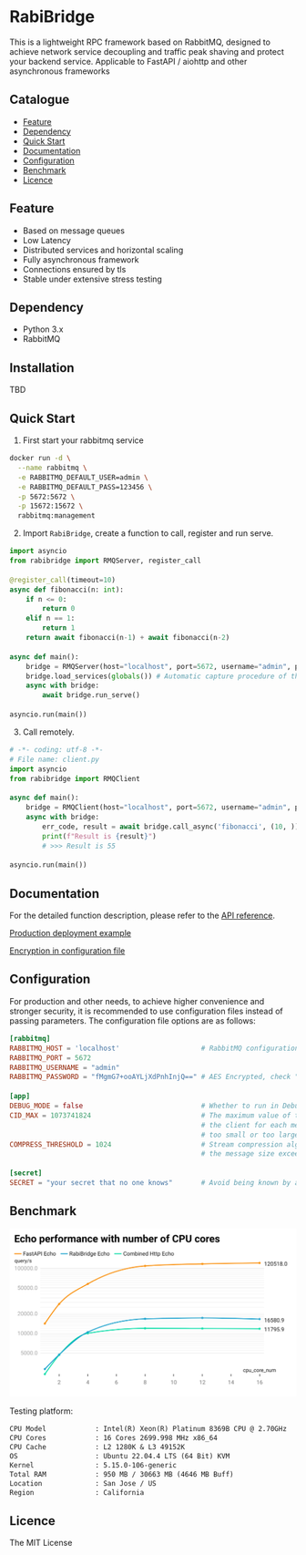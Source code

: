 # RabiBridge

This is a lightweight RPC framework based on RabbitMQ, designed to achieve network service decoupling and traffic peak shaving and protect your backend service. Applicable to FastAPI / aiohttp and other asynchronous frameworks

## Catalogue
- [Feature](#Feature)
- [Dependency](#Dependency)
- [Quick Start](#Quick-Start)
- [Documentation](#Documentation)
- [Configuration](#Configuration)
- [Benchmark](#Contribute)
- [Licence](#Licence)

## Feature
- Based on message queues
- Low Latency
- Distributed services and horizontal scaling
- Fully asynchronous framework
- Connections ensured by tls
- Stable under extensive stress testing

## Dependency
- Python 3.x
- RabbitMQ

## Installation

TBD

## Quick Start

1. First start your rabbitmq service
```sh
docker run -d \
  --name rabbitmq \
  -e RABBITMQ_DEFAULT_USER=admin \
  -e RABBITMQ_DEFAULT_PASS=123456 \
  -p 5672:5672 \
  -p 15672:15672 \
  rabbitmq:management
```

2. Import `RabiBridge`, create a function to call, register and run serve.
```python
import asyncio
from rabibridge import RMQServer, register_call

@register_call(timeout=10)
async def fibonacci(n: int):
    if n <= 0:
        return 0
    elif n == 1:
        return 1
    return await fibonacci(n-1) + await fibonacci(n-2)

async def main():
    bridge = RMQServer(host="localhost", port=5672, username="admin", password="123456")
    bridge.load_services(globals()) # Automatic capture procedure of the main namespace
    async with bridge:
        await bridge.run_serve()

asyncio.run(main())
```

3. Call remotely.
```python
# -*- coding: utf-8 -*-
# File name: client.py
import asyncio
from rabibridge import RMQClient

async def main():
    bridge = RMQClient(host="localhost", port=5672, username="admin", password="123456")
    async with bridge:
        err_code, result = await bridge.call_async('fibonacci', (10, ))
        print(f"Result is {result}")
        # >>> Result is 55

asyncio.run(main())
```


## Documentation

For the detailed function description, please refer to the [API reference]().

[Production deployment example](https://github.com/GoodManWEN/RabiBridge/blob/main/docs/production_deployment_example.md)

[Encryption in configuration file](https://github.com/GoodManWEN/RabiBridge/blob/main/docs/encryption_in_configuration_file.md)

## Configuration

For production and other needs,  to achieve higher convenience and stronger security, it is recommended to use configuration files instead of passing parameters. The configuration file options are as follows:

```toml
[rabbitmq]      
RABBITMQ_HOST = 'localhost'                    # RabbitMQ configuration info, same below.
RABBITMQ_PORT = 5672
RABBITMQ_USERNAME = "admin"
RABBITMQ_PASSWORD = "fMgmG7+ooAYLjXdPnhInjQ==" # AES Encrypted, check "Encryption in configuration file"

[app]
DEBUG_MODE = false                             # Whether to run in Debug mode.
CID_MAX = 1073741824                           # The maximum value of the independent ID assigned by 
                                               # the client for each message, which should not be 
                                               # too small or too large.
COMPRESS_THRESHOLD = 1024                      # Stream compression algorithm will be enabled when 
                                               # the message size exceeds this byte threshold.

[secret]
SECRET = "your secret that no one knows"       # Avoid being known by anyone.
```

## Benchmark

![](https://github.com/GoodManWEN/RabiBridge/blob/main/misc/echo-performance-with-number-of-cpu-cores.png?raw=true)

Testing platform: 
```
CPU Model            : Intel(R) Xeon(R) Platinum 8369B CPU @ 2.70GHz
CPU Cores            : 16 Cores 2699.998 MHz x86_64
CPU Cache            : L2 1280K & L3 49152K
OS                   : Ubuntu 22.04.4 LTS (64 Bit) KVM
Kernel               : 5.15.0-106-generic
Total RAM            : 950 MB / 30663 MB (4646 MB Buff)
Location             : San Jose / US
Region               : California
```

## Licence
The MIT License

